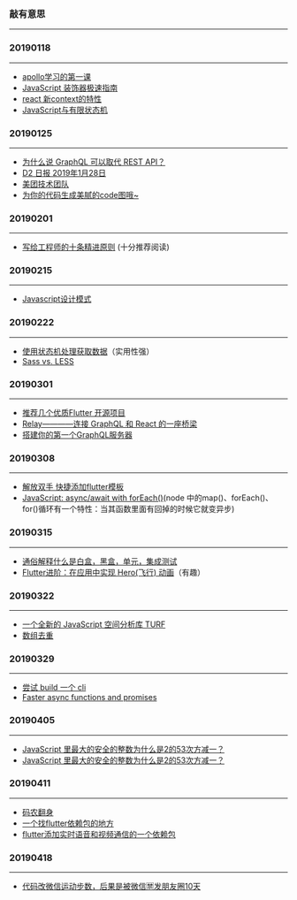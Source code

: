 ### 敲有意思
---
### 20190118
---
- [apollo学习的第一课](https://blog.apollographql.com/full-stack-react-graphql-tutorial-582ac8d24e3b)
- [JavaScript 装饰器极速指南](https://juejin.im/post/5ac85f1d6fb9a028bf0590ee?utm_medium=fe&utm_source=weixinqun)
- [react 新context的特性](https://github.com/doxjs/React-16.3-Context-API)
- [JavaScript与有限状态机](http://www.ruanyifeng.com/blog/2013/09/finite-state_machine_for_javascript.html)

### 20190125
---
- [为什么说 GraphQL 可以取代 REST API？](https://www.infoq.cn/article/LVQGuC3vQX-T3PpVCkHt)
- [D2 日报 2019年1月28日](https://juejin.im/post/5c4e6ddbe51d4533de6e23a5)
- [美团技术团队](https://tech.meituan.com/)
- [为你的代码生成美腻的code图哦~](https://carbon.now.sh/?bg=rgba(171%2C%20184%2C%20195%2C%201)&t=seti&wt=none&l=auto&ds=true&dsyoff=20px&dsblur=68px&wc=true&wa=true&pv=56px&ph=56px&ln=false&fm=Hack&fs=14px&lh=133%25&si=false&es=2x&wm=false)

### 20190201
---
- [写给工程师的十条精进原则](https://juejin.im/post/5b762bace51d45556f41c431) (十分推荐阅读)

### 20190215
---
- [Javascript设计模式](https://juejin.im/post/5c1d1f04e51d4544d544b600)

### 20190222
---
- [使用状态机处理获取数据](https://blog.usejournal.com/handling-data-fetching-with-state-machines-4e25b6366d9)（实用性强）
- [Sass vs. LESS](https://css-tricks.com/sass-vs-less/#article-header-id-5)

### 20190301
---
- [推荐几个优质Flutter 开源项目](https://www.itcodemonkey.com/article/7048.html)
- [Relay————连接 GraphQL 和 React 的一座桥梁](https://facebook.github.io/relay/docs/en/graphql-in-relay.html)
- [搭建你的第一个GraphQL服务器](https://zhuanlan.zhihu.com/p/20468051)

### 20190308
---
- [解放双手 快捷添加flutter模板](https://juejin.im/post/5b6408adf265da0f8e1a082c)
- [JavaScript: async/await with forEach()](https://codeburst.io/javascript-async-await-with-foreach-b6ba62bbf404)(node 中的map()、forEach()、for()循环有一个特性：当其函数里面有回掉的时候它就变异步)

### 20190315
---
- [通俗解释什么是白盒，黑盒，单元，集成测试](https://www.zhihu.com/question/24345678)
- [Flutter进阶：在应用中实现 Hero(飞行) 动画](https://juejin.im/post/5c4dae0de51d456e41391586)（有趣）

### 20190322
---
- [一个全新的 JavaScript 空间分析库 TURF](http://turfjs.org/)
- [数组去重](https://medium.com/dailyjs/how-to-remove-array-duplicates-in-es6-5daa8789641c)

### 20190329
---
- [尝试 build 一个 cli](https://timber.io/blog/creating-a-real-world-cli-app-with-node/)
- [Faster async functions and promises](https://v8.dev/blog/fast-async)

### 20190405
---
- [JavaScript 里最大的安全的整数为什么是2的53次方减一？](http://blog.vjeux.com/2010/javascript/javascript-max_int-number-limits.html)
- [JavaScript 里最大的安全的整数为什么是2的53次方减一？](https://www.zhihu.com/question/29010688/answer/42886646)

### 20190411
---
- [码农翻身](https://zhuanlan.zhihu.com/p/63413099)
- [一个找flutter依赖包的地方](https://pub.dartlang.org/packages/flutter_picker)
- [flutter添加实时语音和视频通信的一个依赖包](https://pub.dartlang.org/packages/agora_rtc_engine)

### 20190418
---
- [代码改微信运动步数，后果是被微信🈲发朋友圈10天](https://www.jianshu.com/p/1f278e47d4e1)